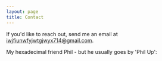 ```yaml
---
layout: page
title: Contact
---
```


If you'd like to reach out, send me an email at [iwjfiunwfyjwtgjwyx714@gmail.com](mailto:iwjfiunwfyjwtgjwyx714@gmail.com).

My hexadecimal friend Phil - but he usually goes by 'Phil Up': 
